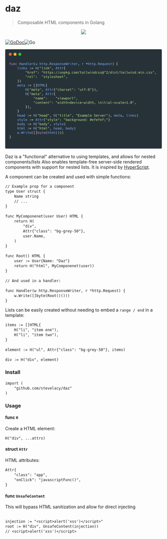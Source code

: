 # daz
> Composable HTML components in Golang

<p align="center">
	<img src="https://github.com/stevelacy/daz/raw/master/daz.go.png" width="300">
</p>

[![GoDoc](https://godoc.org/github.com/stevelacy/daz?status.svg)](https://godoc.org/github.com/stevelacy/daz)![Go](https://github.com/stevelacy/daz/workflows/Go/badge.svg)


![daz carbon example](./carbon.png)

Daz is a "functional" alternative to using templates, and allows for nested components/lists
Also enables template-free server-side rendered components with support for nested lists. It is inspired by [HyperScript](https://github.com/hyperhype/hyperscript).


A component can be created and used with simple functions:
```golang
// Example prop for a component
type User struct {
	Name string
	// ...
}

func MyComponenet(user User) HTML {
	return H(
		"div",
		Attr{"class": "bg-grey-50"},
		user.Name,
	)
}

func Root() HTML {
	user := User{Name: "Daz"}
	return H("html", MyComponenet(user))
}

// And used in a handler:

func Handler(w http.ResponseWriter, r *http.Request) {
	w.Write([]byte(Root()()))
}
```

Lists can be easily created without needing to embed a `range / end` in a template:
```golang
items := []HTML{
	H("li", "item one"),
	H("li", "item two"),
}

element := H("ul", Attr{"class": "bg-grey-50"}, items)

div := H("div", element)
```


### Install

```
import (
	"github.com/stevelacy/daz"
)

```

### Usage

#### func `H`

Create a HTML element:
```golang
H("div", ...attrs)

```

#### struct `Attr`

HTML attributes:
```golang
Attr{
	"class": "app",
	"onClick": "javascriptFunc()",
}
```

#### func `UnsafeContent`

This will bypass HTML sanitization and allow for direct injecting
```golang

injection := "<script>alert('xss')</script>"
root := H("div", UnsafeContent(injection))
// <script>alert('xss')</script>
```
